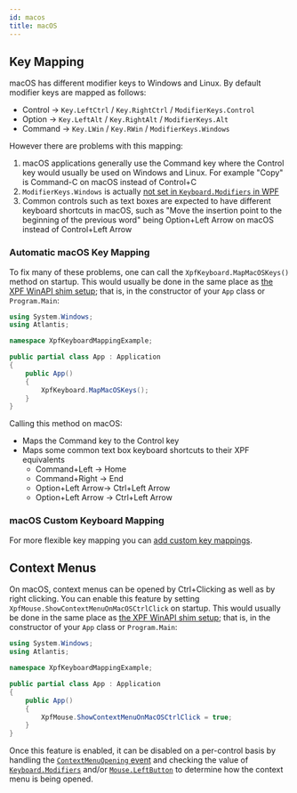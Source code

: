 ```yaml
---
id: macos
title: macOS
---
```


## Key Mapping

macOS has different modifier keys to Windows and Linux. By default modifier keys are mapped as follows:

- Control -> `Key.LeftCtrl` / `Key.RightCtrl` / `ModifierKeys.Control`
- Option -> `Key.LeftAlt` / `Key.RightAlt` / `ModifierKeys.Alt`
- Command -> `Key.LWin` / `Key.RWin` / `ModifierKeys.Windows`

However there are problems with this mapping:

1. macOS applications generally use the Command key where the Control key would usually be used on Windows and Linux. For example "Copy" is Command-C on macOS instead of Control+C
2. `ModifierKeys.Windows` is actually [not set in `Keyboard.Modifiers` in WPF](https://github.com/dotnet/wpf/blob/6634719e22053aab8e5e0db37618170494aea334/src/Microsoft.DotNet.Wpf/src/PresentationCore/System/Windows/Input/KeyboardDevice.cs#L207-L219)
3. Common controls such as text boxes are expected to have different keyboard shortcuts in macOS, such as "Move the insertion point to the beginning of the previous word" being Option+Left Arrow on macOS instead of Control+Left Arrow

### Automatic macOS Key Mapping

To fix many of these problems, one can call the `XpfKeyboard.MapMacOSKeys()` method on startup. This would usually be done in the same place as [the XPF WinAPI shim setup](../third-party-libraries); that is, in the constructor of your `App` class or `Program.Main`:

```csharp
using System.Windows;
using Atlantis;

namespace XpfKeyboardMappingExample;

public partial class App : Application
{
    public App()
    {
        XpfKeyboard.MapMacOSKeys();
    }
}
```

Calling this method on macOS:

- Maps the Command key to the Control key
- Maps some common text box keyboard shortcuts to their XPF equivalents
  - Command+Left -> Home
  - Command+Right -> End
  - Option+Left Arrow-> Ctrl+Left Arrow
  - Option+Left Arrow -> Ctrl+Left Arrow

### macOS Custom Keyboard Mapping

For more flexible key mapping you can [add custom key mappings](../advanced/key-mapping).

## Context Menus <MinVersion version="1.6" /> 

On macOS, context menus can be opened by Ctrl+Clicking as well as by right clicking. You can enable this feature by setting `XpfMouse.ShowContextMenuOnMacOSCtrlClick` on startup. This would usually be done in the same place as [the XPF WinAPI shim setup](../third-party-libraries); that is, in the constructor of your `App` class or `Program.Main`:

```csharp
using System.Windows;
using Atlantis;

namespace XpfKeyboardMappingExample;

public partial class App : Application
{
    public App()
    {
        XpfMouse.ShowContextMenuOnMacOSCtrlClick = true;
    }
}
```

Once this feature is enabled, it can be disabled on a per-control basis by handling the [`ContextMenuOpening` event](https://learn.microsoft.com/en-us/dotnet/desktop/wpf/advanced/how-to-handle-the-contextmenuopening-event#suppressing-any-existing-context-menu-and-displaying-no-context-menu) and checking the value of [`Keyboard.Modifiers`](https://learn.microsoft.com/en-us/dotnet/api/system.windows.input.keyboard.modifiers) and/or [`Mouse.LeftButton`](https://learn.microsoft.com/en-us/dotnet/api/system.windows.input.mouse.leftbutton) to determine how the context menu is being opened.
